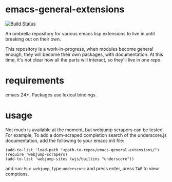 emacs-general-extensions
========================
[![Build Status](https://travis-ci.org/azavea/emacs-general-extensions.svg?branch=master)](https://travis-ci.org/azavea/emacs-general-extensions)

An umbrella repository for various emacs lisp extensions to live in until breaking out on their own.

This repository is a work-in-progress, when modules become general enough, they will become their own packages, with documentation. At this time, it's not clear how all the parts will interact, so they'll live in one repo.

requirements
============

emacs 24+. Packages use lexical bindings.

usage
=====

Not much is available at the moment, but webjump scrapers can be tested. For example, To add a dom-scraped completion search of the underscore.js documentation, add the following to your emacs init file:

```
(add-to-list 'load-path "<path-to-repo>/emacs-general-extensions/")
(require 'webjump-scrapers)
(add-to-list 'webjump-sites (wjs/builtins "underscore"))
```

and run: `M-x webjump`, type `underscore` and press enter, press `TAB` to view comptions.
